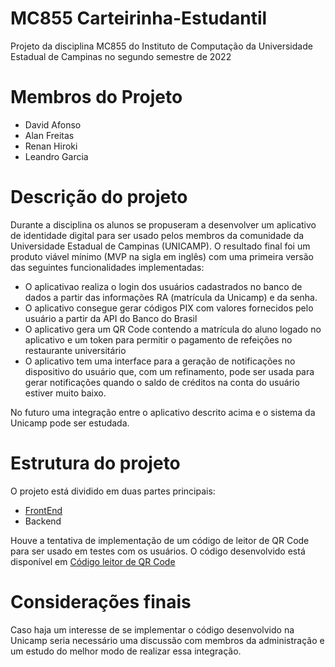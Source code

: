 # MC855 Carteirinha-Estudantil
Projeto da disciplina MC855 do Instituto de Computação da Universidade Estadual de Campinas no segundo semestre de 2022

# Membros do Projeto

- David Afonso 
- Alan Freitas
- Renan Hiroki
- Leandro Garcia

# Descrição do projeto

Durante a disciplina os alunos se propuseram a desenvolver um aplicativo de identidade digital para ser usado pelos membros da comunidade da Universidade Estadual de Campinas (UNICAMP). O resultado final foi um produto viável mínimo (MVP na sigla em inglês) com uma primeira versão das seguintes funcionalidades implementadas:

- O aplicativao realiza o login dos usuários cadastrados no banco de dados a partir das informações RA (matrícula da Unicamp) e da senha.
- O aplicativo consegue gerar códigos PIX com valores fornecidos pelo usuário a partir da API do Banco do Brasil
- O aplicativo gera um QR Code contendo a matrícula do aluno logado no aplicativo e um token para permitir o pagamento de refeições no restaurante universitário
- O aplicativo tem uma interface para a geração de notificações no dispositivo do usuário que, com um refinamento, pode ser usada para gerar notificações quando o saldo de créditos na conta do usuário estiver muito baixo.

No futuro uma integração entre o aplicativo descrito acima e o sistema da Unicamp pode ser estudada.

# Estrutura do projeto

O projeto está dividido em duas partes principais:

- [FrontEnd](https://github.com/Necctares/MC855---Carteirinha-Estudantil/tree/main/projeto)
- Backend

Houve a tentativa de implementação de um código de leitor de QR Code para ser usado em testes com os usuários. O código desenvolvido está disponível em [Código leitor de QR Code](https://github.com/Necctares/MC855---Carteirinha-Estudantil/tree/main/qrreader)

# Considerações finais

Caso haja um interesse de se implementar o código desenvolvido na Unicamp seria necessário uma discussão com membros da administração e um estudo do melhor modo de realizar essa integração.
